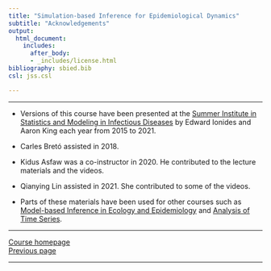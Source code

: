 ```yaml
---
title: "Simulation-based Inference for Epidemiological Dynamics"
subtitle: "Acknowledgements"
output:
  html_document:
    includes:
      after_body:
      - _includes/license.html
bibliography: sbied.bib
csl: jss.csl

---
```


---------------------

- Versions of this course have been presented at the [Summer Institute in Statistics and Modeling in Infectious Diseases](https://www.biostat.washington.edu/suminst/sismid/) by Edward Ionides and Aaron King each year from 2015 to 2021.

- Carles Bret&oacute; assisted in 2018.

- Kidus Asfaw was a co-instructor in 2020.
  He contributed to the lecture materials and the videos.
  
- Qianying Lin assisted in 2021.
  She contributed to some of the videos.

- Parts of these materials have been used for other courses such as [Model-based Inference in Ecology and Epidemiology](https://kingaa.github.io/short-course/) and [Analysis of Time Series](https://ionides.github.io/531w20/).

---------------------

[Course homepage](https://kingaa.github.io/sbied/)  
<a href="#" onclick="goBack()">Previous page</a>  

---------------------

<script>
function goBack() {
  window.history.back();
}
</script>
